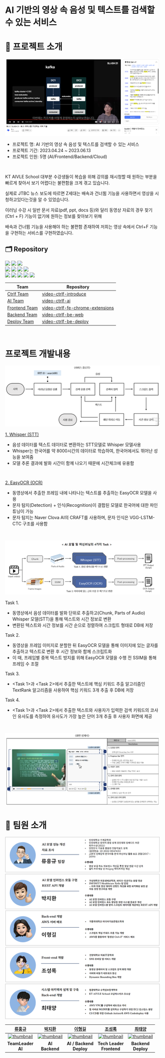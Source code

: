 # AI 기반의 영상 속 음성 및 텍스트를 검색할 수 있는 서비스
 




# :european_castle: 프로젝트 소개

![Alt text](images/mainimage.png)

- 프로젝트 명: AI 기반의 영상 속 음성 및 텍스트를 검색할 수 있는 서비스
- 프로젝트 기간: 2023.04.24 ~ 2023.06.13
- 프로젝트 인원: 5명 (AI/Frontend/Backend/Cloud)

<br>

KT AIVLE School 대부분 수강생들이 복습을 위해 강의를 재시청할 때 원하는 부분을 빠르게 찾아서 보기 어렵다는 불편함을 크게 겪고 있습니다.

실제로 JTBC 뉴스 보도에 따르면 Z세대는 배속과 건너뜀 기능을 사용하면서 영상을 시청하고있다는것을 알 수 있었습니다.

이러닝 수강 시 일반 문서 자료(pdf, ppt, docs 등)와 달리 동영상 자료의 경우 찾기(Ctrl + F) 기능이 없기에 원하는 정보를 찾아보기 위해 

배속과 건너뜀 기능을 사용해야 하는 불편함 존재하여 저희는 영상 속에서 Ctrl+F 기능을 구현하는 서비스를 구현하였습니다.


## 🗂 Repository

<p>
    <img src="https://img.shields.io/badge/OpenAI-whisper--small-412991?style=flat&logo=openai&logoColor=white"/>
    <img src="https://img.shields.io/badge/Jaided-easyocr--base-412991?style=flat"/>
    <img src="https://img.shields.io/badge/%F0%9F%A4%97%20Hugging%20Face-Models-blue"/> <br/>
    <img src="https://img.shields.io/badge/Chrome Extensions-4285F4?style=flat&logo=googlechrome&logoColor=white"/>
    <img src="https://img.shields.io/badge/HTML-E34F26?style=flat&logo=html5&logoColor=white"/>
    <img src="https://img.shields.io/badge/CSS-1572B6?style=flat&logo=css3&logoColor=white"/>
    <img src="https://img.shields.io/badge/Javascript-F7DF1E?style=flat&logo=Javascript&logoColor=white"/> <br/>
    <img src="https://img.shields.io/badge/Amazon AWS-232F3E?style=flat&logo=amazonaws&logoColor=white"/>
    <img src="https://img.shields.io/badge/Amazon EC2-FF9900?style=flat&logo=amazonec2&logoColor=white"/>
    <img src="https://img.shields.io/badge/NGINX-009639?style=flat&logo=nginx&logoColor=white"/>
    <img src="https://img.shields.io/badge/Django-092E20?style=flat&logo=django&logoColor=white"/>
    <img src="https://img.shields.io/badge/Python-3776AB?style=flat&logo=python&logoColor=white"/>
</p>


| Team              | Repository                                                                                             |
|-------------------|--------------------------------------------------------------------------------------------------------|
| [Ctrlf Team]()    | [video-ctrlf-introduce](https://github.com/Video-CtrlF/video-ctrlf-introduce)                                                                              |
| [AI Team]()       | [video-ctrlf-ai]()                                                                                     |
| [Frontend Team]() | [video-ctrlf-fe-chrome-extensions](https://github.com/hackathon-AIVLE/video-ctrl-f-chrome-extensions)  |
| [Backend Team]()  | [video-ctrlf-be-web]()                                                                                 |
| [Deploy Team]()   | [video-ctrlf-be-deploy]()                   

<br>

# 프로젝트 개발내용
![Alt text](images/serviceflow.png)

[1. Whisper (STT)](https://github.com/openai/whisper)
- 음성 데이터를 텍스트 데이터로 변환하는 STT모델로 Whisper 모델사용
- Whisper는 한국어를 약 8000시간의 데이터로 학습하여, 한국어에서도 뛰어난 성능을 보여줌
- 모델 추론 결과에 발화 시간이 함께 나오기 때문에 시간체크에 유용함

<br>

[2. EasyOCR (OCR)](https://github.com/JaidedAI/EasyOCR)
- 동영상에서 추출한 프레임 내에 나타나는 텍스트를 추출하는 EasyOCR 모델을 사용
- 문자 탐지(Detection) + 인식(Recognition)이 결합된 모델로 한국어에 대한 파인 튜닝이 가능
- 문자 탐지는 Naver Clova AI의 CRAFT를 사용하며, 문자 인식은 VGG-LSTM-CTC 구조를 사용함

<br>

![Alt text](images/AITask.png)

Task 1. 
- 동영상에서 음성 데이터를 발화 단위로 추출하고(Chunk, Parts of Audio) Whisper 모델(STT)을 통해 텍스트와 시간 정보로 변환
- 변환된 텍스트와 시간 정보를 시간 순으로 정렬하여 스크립트 형태로 DB에 저장

Task 2. 
- 동영상을 프레임 이미지로 분할한 뒤 EasyOCR 모델을 통해 이미지에 있는 글자를 추출하고 텍스트로 변환 후 시간 정보와 함께 스크립트화
- 이 때, 프레임별 중복 텍스트 방지를 위해 EasyOCR 모델을 수행 전 SSIM을 통해 프레임 수 조절


Task 3.
- <Task 1>과 <Task 2>에서 추출한 텍스트에 핵심 키워드 추출 알고리즘인 TextRank 알고리즘을 사용하여 핵심 키워드 3개 추출 후 DB에 저장

Task 4.
- <Task 1>과 <Task 2>에서 추출한 텍스트와 사용자가 입력한 검색 키워드의 코사인 유사도를 측정하여 유사도가 가장 높은 단어 3개 추출 후 사용자 화면에 제공

<br>

![Alt text](images/view.png)
<br>


# :evergreen_tree: 팀원 소개
![Alt text](images/image.png)
![Alt text](images/image2.png)
![Alt text](images/image3.png)

|                     [류홍규](https://github.com/HongkyuRyu)                      |                      [박지환](https://github.com/Jihwan98)                      |                      [이형길](https://github.com/Hyunggul)                      |                       [조성록](https://github.com/dev-loggi)                        |                     [최태양](https://github.com/Sunny14578)                      |                               
:---------------------------------------------------------------------------:|:-----------------------------------------------------------------------------:|:-----------------------------------------------------------------------------:|:-----------------------------------------------------------------------------------:|:---------------------------------------------------------------------------: 
|[![thumbnail](https://avatars.githubusercontent.com/u/69923886?v=4)](https://github.com/HongkyuRyu) | [![thumbnail](https://avatars.githubusercontent.com/u/76936390?v=4)](https://github.com/Jihwan98) | [![thumbnail](https://avatars.githubusercontent.com/u/124108621?v=4)](https://github.com/Hyunggul) | [![thumbnail](https://avatars.githubusercontent.com/u/33805423?v=4)](https://github.com/dev-loggi) | [![thumbnail](https://avatars.githubusercontent.com/u/59717550?v=4)](https://github.com/Sunny14578)   
|                          **TeamLeader**<br>**AI**                     |                        **AI**<br>**Backend**                         |                           **AI / Backend**<br>**Deploy**                       |                                 **Tech Leader**<br>**Frontend**                              |                            **Backend**<br>**Deploy**                           |                                  
